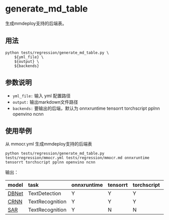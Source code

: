 # generate_md_table

生成mmdeploy支持的后端表。

## 用法

```shell
python tests/regression/generate_md_table.py \
    ${yml_file} \
    ${output} \
    ${backends}
```

## 参数说明

- `yml_file:`  输入 yml 配置路径
- `output:` 输出markdown文件路径
- `backends:` 要输出的后端，默认为 onnxruntime tensorrt torchscript pplnn openvino ncnn

## 使用举例

从 mmocr.yml 生成mmdeploy支持的后端表

```
python tests/regression/generate_md_table.py tests/regression/mmocr.yml tests/regression/mmocr.md onnxruntime tensorrt torchscript pplnn openvino ncnn
```

输出：

| model                                                                        | task            | onnxruntime | tensorrt | torchscript | pplnn | openvino | ncnn |
| :--------------------------------------------------------------------------- | :-------------- | :---------- | :------- | :---------- | :---- | :------- | :--- |
| [DBNet](https://github.com/open-mmlab/mmocr/tree/main/configs/textdet/dbnet) | TextDetection   | Y           | Y        | Y           | Y     | Y        | Y    |
| [CRNN](https://github.com/open-mmlab/mmocr/tree/main/configs/textrecog/crnn) | TextRecognition | Y           | Y        | Y           | Y     | N        | Y    |
| [SAR](https://github.com/open-mmlab/mmocr/tree/main/configs/textrecog/sar)   | TextRecognition | Y           | N        | N           | N     | N        | N    |
